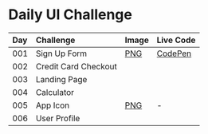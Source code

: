 # Daily UI Challenge


| Day | Challenge | Image | Live Code |
|:--- |:--- |:--- |:--- |
| 001 | Sign Up Form | [PNG](png/dailyui-001-signup.png) | [CodePen](https://codepen.io/vicainelli/pen/vvaGXV) |
| 002 | Credit Card Checkout |  |
| 003 | Landing Page| |
| 004 | Calculator | |
| 005 | App Icon | [PNG](png/dailyui-005-app-icon.png) | - |
| 006 | User Profile | |
